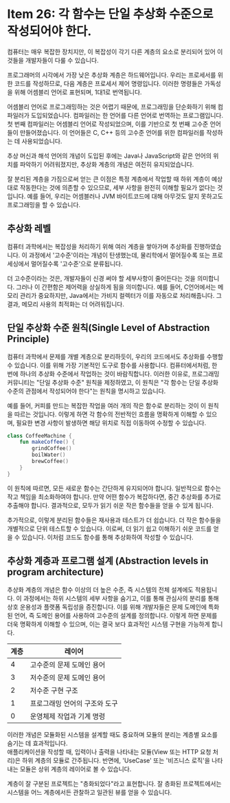 # Item 26: 각 함수는 단일 추상화 수준으로 작성되어야 한다.

컴퓨터는 매우 복잡한 장치지만, 이 복잡성이 각기 다른 계층의 요소로 분리되어 있어 이것들을 개발자들이 다룰 수 있습니다.

프로그래머의 시각에서 가장 낮은 추상화 계층은 하드웨어입니다.
우리는 프로세서를 위한 코드를 작성하므로, 다음 계층은 프로세서 제어 명령입니다.
이러한 명령들은 가독성을 위해 어셈블리 언어로 표현되며, 1대1로 번역됩니다.

어셈블리 언어로 프로그래밍하는 것은 어렵기 때문에, 프로그래밍을 단순화하기 위해 컴파일러가 도입되었습니다.
컴파일러는 한 언어를 다른 언어로 번역하는 프로그램입니다.
첫 번째 컴파일러는 어셈블리 언어로 작성되었으며, 이를 기반으로 첫 번째 고수준 언어들이 만들어졌습니다.
이 언어들은 C, C++ 등의 고수준 언어를 위한 컴파일러를 작성하는 데 사용되었습니다.

추상 머신과 해석 언어의 개념이 도입된 후에는 Java나 JavaScript와 같은 언어의 위치를 파악하기 어려워졌지만, 추상화 계층의 개념은 여전히 유지되었습니다.

잘 분리된 계층을 가짐으로써 얻는 큰 이점은 특정 계층에서 작업할 때 하위 계층이 예상대로 작동한다는 것에 의존할 수 있으므로, 세부 사항을 완전히 이해할 필요가 없다는 것입니다.
예를 들어, 우리는 어셈블러나 JVM 바이트코드에 대해 아무것도 알지 못하고도 프로그래밍을 할 수 있습니다.

## 추상화 레벨

컴퓨터 과학에서는 복잡성을 처리하기 위해 여러 계층을 쌓아가며 추상화를 진행하였습니다.
이 과정에서 '고수준'이라는 개념이 탄생했는데, 물리학에서 멀어질수록 또는 프로세싱에서 멀어질수록 '고수준'으로 분류됩니다.

더 고수준이라는 것은, 개발자들이 신경 써야 할 세부사항이 줄어든다는 것을 의미합니다.
그러나 이 간편함은 제어력을 상실하게 됨을 의미합니다.
예를 들어, C언어에서는 메모리 관리가 중요하지만, Java에서는 가비지 컬렉터가 이를 자동으로 처리해줍니다. 그 결과, 메모리 사용의 최적화는 더 어려워집니다.

## 단일 추상화 수준 원칙(Single Level of Abstraction Principle)

컴퓨터 과학에서 문제를 개별 계층으로 분리하듯이, 우리의 코드에서도 추상화를 수행할 수 있습니다.
이를 위해 가장 기본적인 도구로 함수를 사용합니다. 컴퓨터에서처럼, 한 번에 하나의 추상화 수준에서 작업하는 것이 바람직합니다.
이러한 이유로, 프로그래밍 커뮤니티는 "단일 추상화 수준" 원칙을 제정하였고, 이 원칙은 "각 함수는 단일 추상화 수준의 관점에서 작성되어야 한다"는 원칙을 명시하고 있습니다.

예를 들어, 커피를 만드는 복잡한 작업을 여러 개의 작은 함수로 분리하는 것이 이 원칙을 따르는 것입니다.
이렇게 하면 각 함수의 전반적인 흐름을 명확하게 이해할 수 있으며, 필요한 변경 사항이 발생하면 해당 위치로 직접 이동하여 수정할 수 있습니다.

```kotlin
class CoffeeMachine {
    fun makeCoffee() {
        grindCoffee()
        boilWater()
        brewCoffee()
    }
}
```

이 원칙에 따르면, 모든 새로운 함수는 간단하게 유지되어야 합니다. 일반적으로 함수는 작고 책임을 최소화하여야 합니다.
만약 어떤 함수가 복잡하다면, 중간 추상화를 추가로 추출해야 합니다. 결과적으로, 모두가 읽기 쉬운 작은 함수들을 얻을 수 있게 됩니다.

추가적으로, 이렇게 분리된 함수들은 재사용과 테스트가 더 쉽습니다. 더 작은 함수들을 개별적으로 단위 테스트할 수 있습니다.
이로써, 더 읽기 쉽고 이해하기 쉬운 코드를 얻을 수 있습니다. 이처럼 코드도 함수를 통해 추상화하여 작성할 수 있습니다.

## 추상화 계층과 프로그램 설계 (Abstraction levels in program architecture)

추상화 계층의 개념은 함수 이상의 더 높은 수준, 즉 시스템의 전체 설계에도 적용됩니다. 
이 과정에서는 하위 시스템의 세부 사항을 숨기고, 이를 통해 관심사의 분리를 통해 상호 운용성과 플랫폼 독립성을 증진합니다. 
이를 위해 개발자들은 문제 도메인에 특화된 언어, 즉 도메인 용어를 사용하여 고수준의 설계를 정의합니다. 
이렇게 하면 문제를 더욱 명확하게 이해할 수 있으며, 이는 결국 보다 효과적인 시스템 구현을 가능하게 합니다.

| 계층 | 레이어              |
|----|------------------|
| 4  | 고수준의 문제 도메인 용어   |
| 3  | 저수준의 문제 도메인 용어   |
| 2  | 저수준 구현 구조        |
| 1  | 프로그래밍 언어의 구조와 도구 |
| 0  | 운영체제 작업과 기계 명령   |

이러한 개념은 모듈화된 시스템을 설계할 때도 중요하며 모듈의 분리는 계층별 요소를 숨기는 데 효과적입니다.  
애플리케이션을 작성할 때, 입력이나 출력을 나타내는 모듈(View 또는 HTTP 요청 처리)은 하위 계층의 모듈로 간주됩니다.
반면에, 'UseCase' 또는 '비즈니스 로직'을 나타내는 모듈은 상위 계층의 레이어로 볼 수 있습니다.

계층이 잘 구분된 프로젝트는 "층화되었다"라고 표현합니다.
잘 층화된 프로젝트에서는 시스템을 어느 계층에서든 관찰하고 일관된 뷰를 얻을 수 있습니다.